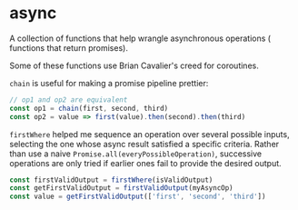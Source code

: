 # async

A collection of functions that help wrangle asynchronous operations (
functions that return promises).

Some of these functions use Brian Cavalier's creed for coroutines.

`chain` is useful for making a promise pipeline prettier:

```js
// op1 and op2 are equivalent
const op1 = chain(first, second, third)
const op2 = value => first(value).then(second).then(third)
```

`firstWhere` helped me sequence an operation over several possible inputs,
selecting the one whose async result satisfied a specific criteria.
Rather than use a naive `Promise.all(everyPossibleOperation)`, successive
operations are only tried if earlier ones fail to provide the desired output.

```js
const firstValidOutput = firstWhere(isValidOutput)
const getFirstValidOutput = firstValidOutput(myAsyncOp)
const value = getFirstValidOutput(['first', 'second', 'third'])
```
